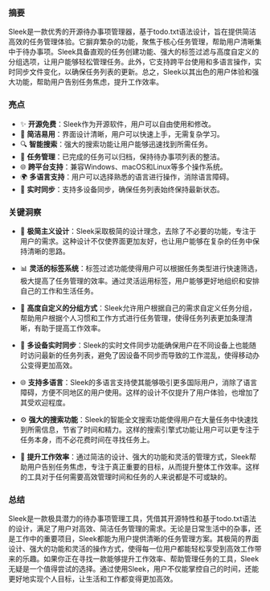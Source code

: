 ### 摘要
Sleek是一款优秀的开源待办事项管理器，基于todo.txt语法设计，旨在提供简洁高效的任务管理体验。它摒弃繁杂的功能，聚焦于核心任务管理，帮助用户清晰集中于待办事项。Sleek具备直观的任务创建功能、强大的标签过滤与高度自定义的分组选项，让用户能够轻松管理任务。此外，它支持跨平台使用和多语言操作，实时同步文件变化，以确保任务列表的更新。总之，Sleek以其出色的用户体验和强大功能，帮助用户告别任务焦虑，提升工作效率。

### 亮点
- ✨ **开源免费**：Sleek作为开源软件，用户可以自由使用和修改。
- 📝 **简洁易用**：界面设计清晰，用户可以快速上手，无需复杂学习。
- 🔍 **智能搜索**：强大的搜索功能让用户能够迅速找到所需任务。
- 📂 **任务管理**：已完成的任务可以归档，保持待办事项列表的整洁。
- 🌐 **跨平台支持**：兼容Windows、macOS和Linux等多个操作系统。
- 🌍 **多语言支持**：用户可以选择熟悉的语言进行操作，消除语言障碍。
- 🔄 **实时同步**：支持多设备同步，确保任务列表始终保持最新状态。

### 关键洞察
- 🌟 **极简主义设计**：Sleek采取极简的设计理念，去除了不必要的功能，专注于用户的需求。这种设计不仅使界面更加友好，也让用户能够在复杂的任务中保持清晰的思路。
  
- 📊 **灵活的标签系统**：标签过滤功能使得用户可以根据任务类型进行快速筛选，极大提高了任务管理的效率。通过灵活运用标签，用户能够更好地组织和安排自己的工作和生活任务。

- 📅 **高度自定义的分组方式**：Sleek允许用户根据自己的需求自定义任务分组，帮助用户根据个人习惯和工作方式进行任务管理，使得任务列表更加条理清晰，有助于提高工作效率。

- 🔄 **多设备实时同步**：Sleek的实时文件同步功能确保用户在不同设备上也能随时访问最新的任务列表，避免了因设备不同步而导致的工作混乱，使得移动办公变得更加高效。

- 🌐 **支持多语言**：Sleek的多语言支持使其能够吸引更多国际用户，消除了语言障碍，方便不同地区的用户使用。这样的设计不仅提升了用户体验，也增加了其受欢迎程度。

- ⚙️ **强大的搜索功能**：Sleek的智能全文搜索功能使得用户在大量任务中快速找到所需信息，节省了时间和精力。这样的搜索引擎式功能让用户可以更专注于任务本身，而不必花费时间在寻找任务上。

- 🚀 **提升工作效率**：通过简洁的设计、强大的功能和灵活的管理方式，Sleek帮助用户告别任务焦虑，专注于真正重要的目标，从而提升整体工作效率。这样的工具对于任何需要高效管理时间和任务的人来说都是不可或缺的。

### 总结
Sleek是一款极具潜力的待办事项管理工具，凭借其开源特性和基于todo.txt语法的设计，满足了用户对高效、简洁任务管理的需求。无论是日常生活中的杂事，还是工作中的重要项目，Sleek都能为用户提供清晰的任务管理方案。其极简的界面设计、强大的功能和灵活的操作方式，使得每一位用户都能轻松享受到高效工作带来的乐趣。如果你正在寻找一款能够提升工作效率、帮助管理任务的工具，Sleek无疑是一个值得尝试的选择。通过使用Sleek，用户不仅能掌控自己的时间，还能更好地实现个人目标，让生活和工作都变得更加高效。